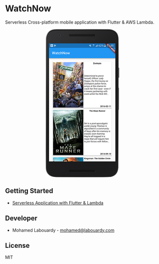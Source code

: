 # WatchNow

Serverless Cross-platform mobile application with Flutter & AWS Lambda.

<div align="center">
    <img src="screenshot.png"/>
</div>

## Getting Started

* [Serverless Application with Flutter & Lambda](https://medium.com/@mlabouardy/serverless-application-with-flutter-lambda-aa0d264fbefd)

## Developer

* Mohamed Labouardy - <mohamed@labouardy.com>

## License

MIT
